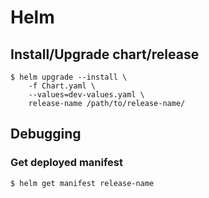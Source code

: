 # Helm

## Install/Upgrade chart/release

```shell
$ helm upgrade --install \
    -f Chart.yaml \
    --values=dev-values.yaml \
    release-name /path/to/release-name/
```

## Debugging

### Get deployed manifest

```shell
$ helm get manifest release-name
```